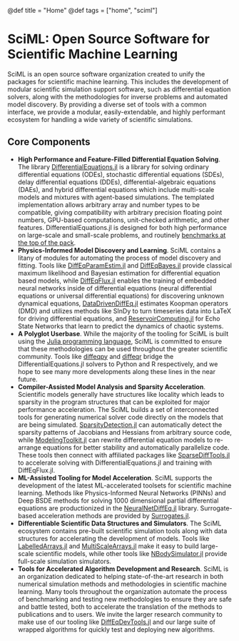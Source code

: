 @def title = "Home"
@def tags = ["home", "sciml"]

# SciML: Open Source Software for Scientific Machine Learning

SciML is an open source software organization created to unify the packages for
scientific machine learning. This includes the development of modular scientific
simulation support software, such as differential equation solvers, along with the
methodologies for inverse problems and automated model discovery. By providing
a diverse set of tools with a common interface, we provide a modular,
easily-extendable, and highly performant ecosystem for handling a wide variety
of scientific simulations.

## Core Components

- **High Performance and Feature-Filled Differential Equation Solving**. The library [DifferentialEquations.jl](https://docs.sciml.ai/dev/) is a library for solving ordinary differential equations (ODEs), stochastic differential equations (SDEs), delay differential equations (DDEs), differential-algebraic equations (DAEs), and hybrid differential equations which include multi-scale models and mixtures with agent-based simulations. The templated implementation allows arbitrary array and number types to be compatible, giving compatibility with arbitrary precision floating point numbers, GPU-based computations, unit-checked arithmetic, and other features. DifferentialEquations.jl is designed for both high performance on large-scale and small-scale problems, and routinely [benchmarks at the top of the pack](https://github.com/SciML/DiffEqBenchmarks.jl).
- **Physics-Informed Model Discovery and Learning**. SciML contains a litany of modules for automating the process of model discovery and fitting. Tools like [DiffEqParamEstim.jl](https://docs.sciml.ai/latest/analysis/parameter_estimation/) and [DiffEqBayes.jl](https://docs.sciml.ai/latest/analysis/parameter_estimation/#Bayesian-Methods-1) provide classical maximum likelihood and Bayesian estimation for differential equation based models, while [DiffEqFlux.jl](https://github.com/SciML/DiffEqFlux.jl)  enables the training of embedded neural networks inside of differential equations (neural differential equations or universal differential equations) for discovering unknown dynamical equations, [DataDrivenDiffEq.jl](https://github.com/SciML/DataDrivenDiffEq.jl) estimates Koopman operators (DMD) and utilizes methods like SInDy to turn timeseries data into LaTeX for driving differential equations, and [ReservoirComputing.jl](https://github.com/SciML/ReservoirComputing.jl) for Echo State Networks that learn to predict the dynamics of chaotic systems.
- **A Polyglot Userbase**. While the majority of the tooling for SciML is built using the [Julia programming language](https://sciml.ai/), SciML is committed to ensure that these methodologies can be used throughout the greater scientific community. Tools like [diffeqpy](https://github.com/SciML/diffeqpy) and [diffeqr](https://cran.r-project.org/web/packages/diffeqr/index.html) bridge the DifferentialEquations.jl solvers to Python and R respectively, and we hope to see many more developments along these lines in the near future.
- **Compiler-Assisted Model Analysis and Sparsity Acceleration**. Scientific models generally have structures like locality which leads to sparsity in the program structures that can be exploited for major performance acceleration. The SciML builds a set of interconnected tools for generating numerical solver code directly on the models that are being simulated. [SparsityDetection.jl](https://github.com/SciML/SparsityDetection.jl) can automatically detect the sparsity patterns of Jacobians and Hessians from arbitrary source code, while [ModelingToolkit.jl](https://github.com/SciML/ModelingToolkit.jl) can rewrite differential equation models to re-arrange equations for better stability and automatically parallelize code. These tools then connect with affiliated packages like [SparseDiffTools.jl](https://github.com/JuliaDiff/SparseDiffTools.jl) to accelerate solving with DifferentialEquations.jl and training with DiffEqFlux.jl.
- **ML-Assisted Tooling for Model Acceleration**. SciML supports the development of the latest ML-accelerated toolsets for scientific machine learning. Methods like Physics-Informed Neural Networks (PINNs) and Deep BSDE methods for solving 1000 dimensional partial differential equations are productionized in the [NeuralNetDiffEq.jl](https://github.com/SciML/NeuralNetDiffEq.jl) library. Surrogate-based acceleration methods are provided by [Surrogates.jl](https://github.com/SciML/Surrogates.jl).
- **Differentiable Scientific Data Structures and Simulators**. The SciML ecosystem contains pre-built scientific simulation tools along with data structures for accelerating the development of models. Tools like [LabelledArrays.jl](https://github.com/SciML/LabelledArrays.jl) and [MultiScaleArrays.jl](https://github.com/SciML/MultiScaleArrays.jl) make it easy to build large-scale scientific models, while other tools like [NBodySimulator.jl](https://github.com/SciML/NBodySimulator.jl) provide full-scale simulation simulators.
- **Tools for Accelerated Algorithm Development and Research**. SciML is an organization dedicated to helping state-of-the-art research in both numerical simulation methods and methodologies in scientific machine learning. Many tools throughout the organization automate the process of benchmarking and testing new methodologies to ensure they are safe and battle tested, both to accelerate the translation of the methods to publications and to users. We invite the larger research community to make use of our tooling like [DiffEqDevTools.jl](https://github.com/SciML/DiffEqDevTools.jl) and our large suite of wrapped algorithms for quickly test and deploying new algorithms.
